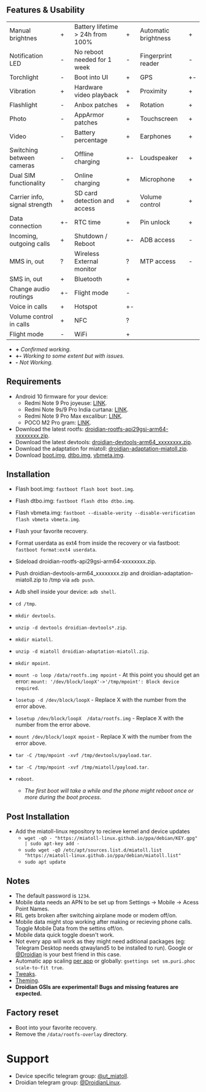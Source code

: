 ## Features & Usability

|                               	|    	|                                  	|    	|                      	|   	|
|-------------------------------	|----	|----------------------------------	|----	|----------------------	|---	|
| Manual brightnes              	|  + 	| Battery lifetime > 24h from 100% 	|  + 	| Automatic brightness  | + 	|
| Notification LED              	|  - 	| No reboot needed for 1 week      	|  - 	| Fingerprint reader  	| - 	|
| Torchlight                    	|  - 	| Boot into UI                     	|  + 	| GPS                 	| +- 	|
| Vibration                     	|  + 	| Hardware video playback          	|  + 	| Proximity          	  | + 	|
| Flashlight                    	|  - 	| Anbox patches                    	|  + 	| Rotation            	| + 	|
| Photo                         	|  - 	| AppArmor patches                 	|  + 	| Touchscreen          	| + 	|
| Video                         	|  - 	| Battery percentage               	|  + 	| Earphones           	| + 	|
| Switching between cameras     	|  - 	| Offline charging                 	| +- 	| Loudspeaker          	| + 	|
| Dual SIM functionality        	|  - 	| Online charging                  	|  + 	| Microphone          	| + 	|
| Carrier info, signal strength 	|  + 	| SD card detection and access     	|  + 	| Volume control       	| + 	|
| Data connection               	| +- 	| RTC time                         	|  + 	| Pin unlock           	| + 	|
| Incoming, outgoing calls      	|  + 	| Shutdown / Reboot                	| +- 	| ADB access          	| - 	|
| MMS in, out                   	|  ? 	| Wireless External monitor        	|  ? 	| MTP access           	| - 	|
| SMS in, out                    	|  + 	| Bluetooth                        	|  + 	|                     	|   	|
| Change audio routings          	|  +-	| Flight mode                      	|  - 	|                      	|   	|
| Voice in calls                	|  + 	| Hotspot                         	|  +-	|                      	|   	|
| Volume control in calls         |  + 	| NFC                              	|  ? 	|                      	|   	|
| Flight mode  	                  |  - 	| WiFi                             	|  + 	|                      	|   	|

- **+** *Confirmed working.*
- **+-** *Working to some extent but with issues.*
- **-** *Not Working.*


## Requirements

- Android 10 firmware for your device:
  - Redmi Note 9 Pro joyeuse: [LINK](https://xiaomifirmwareupdater.com/archive/miui/joyeuse/).
  - Redmi Note 9s/9 Pro India curtana: [LINK](https://xiaomifirmwareupdater.com/archive/miui/curtana).
  - Redmi Note 9 Pro Max excalibur: [LINK](https://xiaomifirmwareupdater.com/archive/miui/excalibur/).
  - POCO M2 Pro gram: [LINK](https://xiaomifirmwareupdater.com/archive/miui/gram/).
- Download the latest rootfs:  [droidian-rootfs-api29gsi-arm64-xxxxxxxx.zip](https://github.com/droidian-images/rootfs-api29gsi-all/releases).
- Download the latest devtools: [droidian-devtools-arm64_xxxxxxxx.zip](https://github.com/droidian-images/rootfs-api29gsi-all/releases).
- Download the adaptation for miatoll: [droidian-adaptation-miatoll.zip](https://sourceforge.net/projects/miatoll-linux/files/Droidian/droidian-adaptation-miatoll.zip/download).
- Download [boot.img](https://sourceforge.net/projects/miatoll-linux/files/Droidian/boot.img/download), [dtbo.img](https://sourceforge.net/projects/miatoll-linux/files/Droidian/dtbo.img/download), [vbmeta.img](https://sourceforge.net/projects/miatoll-linux/files/Droidian/vbmeta.img/download).


## Installation
- Flash boot.img: `fastboot flash boot boot.img`.
- Flash dtbo.img: `fastboot flash dtbo dtbo.img`.
- Flash vbmeta.img: `fastboot --disable-verity --disable-verification flash vbmeta vbmeta.img`.
- Flash your favorite recovery.
- Format userdata as ext4 from inside the recovery or via fastboot: `fastboot format:ext4 userdata`.

- Sideload droidian-rootfs-api29gsi-arm64-xxxxxxxx.zip.
- Push droidian-devtools-arm64_xxxxxxxx.zip and droidian-adaptation-miatoll.zip to /tmp via `adb push`.
- Adb shell inside your device: `adb shell`.
- `cd /tmp`.
- `mkdir devtools`.
- `unzip -d devtools droidian-devtools*.zip`.
- `mkdir miatoll`.
- `unzip -d miatoll droidian-adaptation-miatoll.zip`.
- `mkdir mpoint`.
- `mount -o loop /data/rootfs.img mpoint` - At this point you should get an error: `mount: '/dev/block/loopX'->'/tmp/mpoint': Block device required`.
- `losetup -d /dev/block/loopX` - Replace X with the number from the error above.
- `losetup /dev/block/loopX  /data/rootfs.img` - Replace X with the number from the error above.
- `mount /dev/block/loopX mpoint` - Replace X with the number from the error above.
- `tar -C /tmp/mpoint -xvf /tmp/devtools/payload.tar`.
- `tar -C /tmp/mpoint -xvf /tmp/miatoll/payload.tar`.
- `reboot`.
  - *The first boot will take a while and the phone might reboot once or more during the boot process*.


## Post Installation

- Add the miatoll-linux repository to recieve kernel and device updates
  - `wget -qO - "https://miatoll-linux.github.io/ppa/debian/KEY.gpg" | sudo apt-key add -`
  - `sudo wget -qO /etc/apt/sources.list.d/miatoll.list "https://miatoll-linux.github.io/ppa/debian/miatoll.list"`
  - `sudo apt update`


## Notes

- The default password is `1234`.
- Mobile data needs an APN to be set up from Settings -> Mobile -> Acess Point Names.
- RIL gets broken after switching airplane mode or modem off/on.
- Mobile data might stop working after making or recieving phone calls. Toggle Mobile Data from the settins off/on.
- Mobile data quick toggle doesn't work.
- Not every app will work as they might need aditional packages (eg: Telegram Desktop needs qtwayland5 to be installed to run). Google or [@Droidian](https://t.me/DroidianLinux) is your best friend in this case.
- Automatic app scaling [per app](https://forums.puri.sm/t/librem-5-scale-to-fit/11399/3) or globally: `gsettings set sm.puri.phoc scale-to-fit true`.
- [Tweaks](https://wiki.mobian-project.org/doku.php?id=tweaks).
- [Theming](https://wiki.mobian-project.org/doku.php?id=themes).
- **Droidian GSIs are experimental! Bugs and missing features are expected.**

## Factory reset
- Boot into your favorite recovery.
- Remove the `/data/rootfs-overlay` directory.


# Support
- Device specific telegram group: [@ut_miatoll](https://t.me/ut_miatoll).
- Droidian telegram group: [@DroidianLinux](https://t.me/DroidianLinux).
